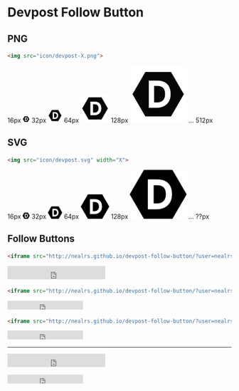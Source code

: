# Devpost Follow Button

## PNG

```html
<img src="icon/devpost-X.png">
```

16px ![](icon/devpost-16.png) 32px ![](icon/devpost-32.png) 64px ![](icon/devpost-64.png) 128px ![](icon/devpost-128.png) &hellip; 512px

## SVG

```html
<img src="icon/devpost.svg" width="X">
```

16px  <img src="icon/devpost.svg" width="16">
32px <img src="icon/devpost.svg" width="32">
64px <img src="icon/devpost.svg" width="64">
128px <img src="icon/devpost.svg" width="128"> &hellip; ??px

## Follow Buttons

```html
<iframe src="http://nealrs.github.io/devpost-follow-button/?user=nealrs&type=follow&count=true&size=large" frameborder="0" scrolling="0" width="220px" height="30px"></iframe>
```

<iframe src="http://nealrs.github.io/devpost-follow-button/?user=nealrs&type=follow&count=true&size=large" frameborder="0" scrolling="0" width="220px" height="30px"></iframe>

```html
<iframe src="http://nealrs.github.io/devpost-follow-button/?user=nealrs&type=follow&count=true" frameborder="0" scrolling="0" width="170px" height="20px"></iframe>
```

<iframe src="http://nealrs.github.io/devpost-follow-button/?user=nealrs&type=follow&count=true" frameborder="0" scrolling="0" width="170px" height="20px"></iframe>

```html
<iframe src="http://nealrs.github.io/devpost-follow-button/?user=nealrs&type=follow&count=false" frameborder="0" scrolling="0" width="170px" height="20px"></iframe>
```

<iframe src="http://nealrs.github.io/devpost-follow-button/?user=nealrs&type=follow&count=false" frameborder="0" scrolling="0" width="170px" height="20px"></iframe>



- - - - 

<iframe src="http://nealrs.github.io/devpost-follow-button/?user=nealrs&type=follow&count=true&size=large" frameborder="0" scrolling="0" width="220px" height="30px"></iframe>

<p>

<iframe src="http://nealrs.github.io/devpost-follow-button/?user=nealrs&type=follow&count=false" frameborder="0" scrolling="0" width="170px" height="20px"></iframe>